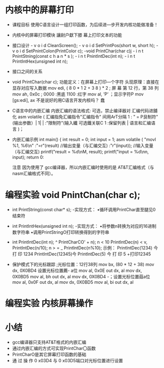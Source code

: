 # 内核中的屏幕打印
- 课程目标
    使用C语言设计一组打印函数，为后续进—步开发内核功能做准备！

- 内核中的屏幕打印模块
                            讓尉户獻下膝
                            幕上打印文本的功能

- 接口设计
      - v o i d CleanScreen();
      - v o i d SetPrintPos(short w, short h);
      - v o i d SetPnintColon(PrintColor c);
      -void PrintChar(char c)j
      - i n t PnintStning(const c h a n * s );
      - i n t PnintIntDec(int n);
      - i n t PrintIntHex(unsigned int n);

- 接口之间的关系

-  void PrintChar(char c);
        功能定义：在屏幕上打印—个字符
    头现原理：直接在显存对应写入数据
      mov edi, ( 8 0 * 1 2 + 3 8 ) * 2 ; 屏 幕 第 12 行，第 38 列
      mov ah, 0x0c                  ; 0000 :黑底  1100 :红字
      mov al, ’P’                   ；显示字符P
      mov [gs:edi], ax
                        不是说好的用C语言开发内核吗？      蠢

-  C语言中的内嵌汇编
    内嵌汇编的语法格式:
                                                可选，禁止编译器对
                                                汇编代码进舖化
                    asm volatile (
    汇编指免汇编指令"汇编指令"
    间用ArT分隔             1 : " = P艮制符"(输出参数）|
                        1|
                        | :"限制符"(输入纖                                可选鐵关联C
                        1 :保留列表 |                                   语言和汇编语言
                        )；

- 内嵌汇编示例
                          int main()
                 {
                                  int result = 0;
                                  int input = 1;
                                  asm volatile (
                                          "movl %1, %6\n"
                                     :"=r"(result) //输出变量（与汇编交互)
                                     :"r"(input)); //输入变量（与汇编交互)
                                  printf("result = %d\nM, result);
                                  printf("input = %d\nn, input);
                                  return 0:

    注意
             因为使用了 gcc编译器，所以内嵌汇编时使用的是
                AT&T汇编格式（与nasm汇编格式不同）。

# 编程实验 void PnintChan(char c);

-  int PrintString(const char* s);
     -实现方式：
          •循环调用PrintChar直至腿见0结束符
-  int PrintIntHex(unsigned int n);
     -实现方式：
          •将参数n转换为对应的16进制数字符串
          •调用PrintStringO打印转换得到的字符串

-  int PrintIntDec(int n);
                              ^ PrintCharCO' + n); n < 10
             PrintlntDec(n) <
                                       v, PrintlntDec(n/10); n > = _
                                            PrintlntDec(n%10);
    示例：                  PrintlntDec(1234) 今 打 印 1234
    PrintlntDec(12345)今  PrintlntDec(5) 今 打 印 5                       +打印12345

- 保护模式下的光标跟踪
        ;光标位置：12行38列
        mov bx, (80 * 12 + 38)
        mov dx, 0X0BD4          设置光标位置薦-  a位
        mov al, 0x0E
        out dx, al
        mov dx, 0X0BD5
        mov al, bh
        out dx, al
        mov dx, 0X0BD4   -；设置光标位置菇a位
        mov al, 0x0F
        out dx, al
        mov dx, 0X0BD5
        mov al, bi
        out dx, al

# 编程实验 内核屏幕操作

# 小结
-  gcc编译器只支持AT&T格式的内嵌汇编
- 通过内嵌汇编的方式可实现PrintChar〇函数
-  PrintCharO是其它屏幕打印函数的基础
-  通 过 操 作 0 x03D4 与 0 x03D5端口对光标位置进行设置
